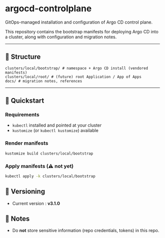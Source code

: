 # argocd-controlplane

GitOps-managed installation and configuration of Argo CD control plane.

This repository contains the bootstrap manifests for deploying Argo CD into a cluster, along with configuration and migration notes.

---

## 📂 Structure
```
clusters/local/bootstrap/ # namespace + Argo CD install (vendored manifests)
clusters/local/root/ # (future) root Application / App of Apps
docs/ # migration notes, references
```

---

## 🚀 Quickstart

### Requirements
- `kubectl` installed and pointed at your cluster
- `kustomize` (or `kubectl kustomize`) available

### Render manifests
```bash
kustomize build clusters/local/bootstrap
```
### Apply manifests (⚠️ not yet)
```bash
kubectl apply -k clusters/local/bootstrap
```

## 📌 Versioning
- Current version : **v3.1.0**

## 📝 Notes
- Do **not** store sensitive information (repo credentials, tokens) in this repo.